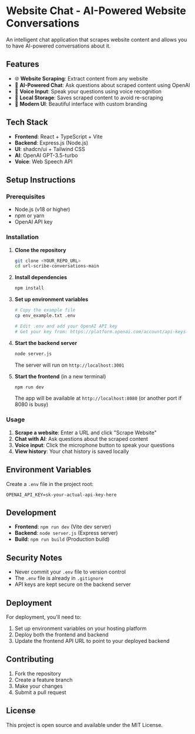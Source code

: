 # Website Chat - AI-Powered Website Conversations

An intelligent chat application that scrapes website content and allows you to have AI-powered conversations about it.

## Features

- 🌐 **Website Scraping**: Extract content from any website
- 🤖 **AI-Powered Chat**: Ask questions about scraped content using OpenAI
- 🎤 **Voice Input**: Speak your questions using voice recognition
- 💾 **Local Storage**: Saves scraped content to avoid re-scraping
- 🎨 **Modern UI**: Beautiful interface with custom branding

## Tech Stack

- **Frontend**: React + TypeScript + Vite
- **Backend**: Express.js (Node.js)
- **UI**: shadcn/ui + Tailwind CSS
- **AI**: OpenAI GPT-3.5-turbo
- **Voice**: Web Speech API

## Setup Instructions

### Prerequisites

- Node.js (v18 or higher)
- npm or yarn
- OpenAI API key

### Installation

1. **Clone the repository**
   ```bash
   git clone <YOUR_REPO_URL>
   cd url-scribe-conversations-main
   ```

2. **Install dependencies**
   ```bash
   npm install
   ```

3. **Set up environment variables**
   ```bash
   # Copy the example file
   cp env_example.txt .env
   
   # Edit .env and add your OpenAI API key
   # Get your key from: https://platform.openai.com/account/api-keys
   ```

4. **Start the backend server**
   ```bash
   node server.js
   ```
   The server will run on `http://localhost:3001`

5. **Start the frontend** (in a new terminal)
   ```bash
   npm run dev
   ```
   The app will be available at `http://localhost:8080` (or another port if 8080 is busy)

### Usage

1. **Scrape a website**: Enter a URL and click "Scrape Website"
2. **Chat with AI**: Ask questions about the scraped content
3. **Voice input**: Click the microphone button to speak your questions
4. **View history**: Your chat history is saved locally

## Environment Variables

Create a `.env` file in the project root:

```env
OPENAI_API_KEY=sk-your-actual-api-key-here
```

## Development

- **Frontend**: `npm run dev` (Vite dev server)
- **Backend**: `node server.js` (Express server)
- **Build**: `npm run build` (Production build)

## Security Notes

- Never commit your `.env` file to version control
- The `.env` file is already in `.gitignore`
- API keys are kept secure on the backend server

## Deployment

For deployment, you'll need to:
1. Set up environment variables on your hosting platform
2. Deploy both the frontend and backend
3. Update the frontend API URL to point to your deployed backend

## Contributing

1. Fork the repository
2. Create a feature branch
3. Make your changes
4. Submit a pull request

## License

This project is open source and available under the MIT License.
